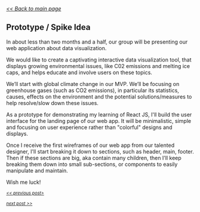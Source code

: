 _[<< Back to main page](https://maggievu.github.io/learning-reactjs/)_

## Prototype / Spike Idea

In about less than two months and a half, our group will be presenting our web application about data visualization.

We would like to create a captivating interactive data visualization tool, that displays growing environmental issues, like C02 emissions and melting ice caps, and helps educate and involve users on these topics.

We’ll start with global climate change in our MVP. We’ll be focusing on greenhouse gases (such as CO2 emissions), in particular its statistics, causes, effects on the environment and the potential solutions/measures to help resolve/slow down these issues.

As a prototype for demonstrating my learning of React JS, I'll build the user interface for the landing page of our web app. It will be minimalistic, simple and focusing on user experience rather than "colorful" designs and displays.

Once I receive the first wireframes of our web app from our talented designer, I'll start breaking it down to sections, such as header, main, footer. Then if these sections are big, aka contain many children, then I'll keep breaking them down into small sub-sections, or components to easily manipulate and maintain.

Wish me luck!

_<sub>[<< previous post>](week-09-17-02)</sub>_

_<sub>[next post >>](week-09-24)</sub>_
